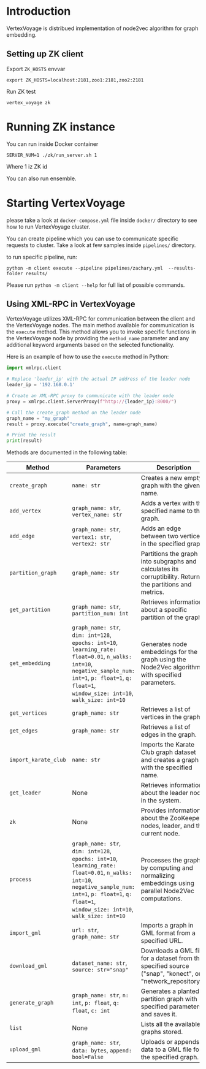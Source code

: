 
# Introduction 

VertexVoyage is distribued implementation of node2vec algorithm for graph embedding. 

## Setting up ZK client 

Export `ZK_HOSTS` envvar 

    export ZK_HOSTS=localhost:2181,zoo1:2181,zoo2:2181

Run ZK test 

    vertex_voyage zk 

# Running ZK instance 

You can run inside Docker container 

    SERVER_NUM=1 ./zk/run_server.sh 1 

Where 1 iz ZK id

You can also run ensemble. 


# Starting VertexVoyage 

please take a look at `docker-compose.yml` file inside `docker/` directory to see how to run VertexVoyage cluster. 

You can create pipeline which you can use to communicate specific requests to cluster. Take a look at few samples inside `pipelines/` directory. 

to run specific pipeline, run:

    python -m client execute --pipeline pipelines/zachary.yml  --results-folder results/

Please run `python -m client --help` for full list of possible commands. 

## Using XML-RPC in VertexVoyage

VertexVoyage utilizes XML-RPC for communication between the client and the VertexVoyage nodes. The main method available for communication is the `execute` method. This method allows you to invoke specific functions in the VertexVoyage node by providing the `method_name` parameter and any additional keyword arguments based on the selected functionality.

Here is an example of how to use the `execute` method in Python:
```py
import xmlrpc.client

# Replace 'leader_ip' with the actual IP address of the leader node
leader_ip = '192.168.0.1'

# Create an XML-RPC proxy to communicate with the leader node
proxy = xmlrpc.client.ServerProxy(f"http://{leader_ip}:8000/")

# Call the create_graph method on the leader node
graph_name = "my_graph"
result = proxy.execute("create_graph", name=graph_name)

# Print the result
print(result)
```

Methods are documented in the following table:


| **Method**            | **Parameters**                                                                                                                                           | **Description**                                                                                              |
|------------------------|-----------------------------------------------------------------------------------------------------------------------------------------------------------|--------------------------------------------------------------------------------------------------------------|
| `create_graph`        | `name: str`                                                                                                                                               | Creates a new empty graph with the given name.                                                              |
| `add_vertex`          | `graph_name: str`, `vertex_name: str`                                                                                                                     | Adds a vertex with the specified name to the graph.                                                         |
| `add_edge`            | `graph_name: str`, `vertex1: str`, `vertex2: str`                                                                                                         | Adds an edge between two vertices in the specified graph.                                                   |
| `partition_graph`     | `graph_name: str`                                                                                                                                         | Partitions the graph into subgraphs and calculates its corruptibility. Returns the partitions and metrics.  |
| `get_partition`       | `graph_name: str`, `partition_num: int`                                                                                                                   | Retrieves information about a specific partition of the graph.                                              |
| `get_embedding`       | `graph_name: str`, `dim: int=128`, `epochs: int=10`, `learning_rate: float=0.01`, `n_walks: int=10`, `negative_sample_num: int=1`, `p: float=1`, `q: float=1`, `window_size: int=10`, `walk_size: int=10` | Generates node embeddings for the graph using the Node2Vec algorithm with specified parameters.            |
| `get_vertices`        | `graph_name: str`                                                                                                                                         | Retrieves a list of vertices in the graph.                                                                  |
| `get_edges`           | `graph_name: str`                                                                                                                                         | Retrieves a list of edges in the graph.                                                                     |
| `import_karate_club`  | `name: str`                                                                                                                                               | Imports the Karate Club graph dataset and creates a graph with the specified name.                          |
| `get_leader`          | None                                                                                                                                                      | Retrieves information about the leader node in the system.                                                  |
| `zk`                  | None                                                                                                                                                      | Provides information about the ZooKeeper nodes, leader, and the current node.                               |
| `process`             | `graph_name: str`, `dim: int=128`, `epochs: int=10`, `learning_rate: float=0.01`, `n_walks: int=10`, `negative_sample_num: int=1`, `p: float=1`, `q: float=1`, `window_size: int=10`, `walk_size: int=10` | Processes the graph by computing and normalizing embeddings using parallel Node2Vec computations.           |
| `import_gml`          | `url: str`, `graph_name: str`                                                                                                                             | Imports a graph in GML format from a specified URL.                                                         |
| `download_gml`        | `dataset_name: str`, `source: str="snap"`                                                                                                                 | Downloads a GML file for a dataset from the specified source ("snap", "konect", or "network_repository").   |
| `generate_graph`      | `graph_name: str`, `n: int`, `p: float`, `q: float`, `c: int`                                                                                             | Generates a planted partition graph with specified parameters and saves it.                                 |
| `list`                | None                                                                                                                                                      | Lists all the available graphs stored.                                                                      |
| `upload_gml`          | `graph_name: str`, `data: bytes`, `append: bool=False`                                                                                                    | Uploads or appends data to a GML file for the specified graph.                                              | 

